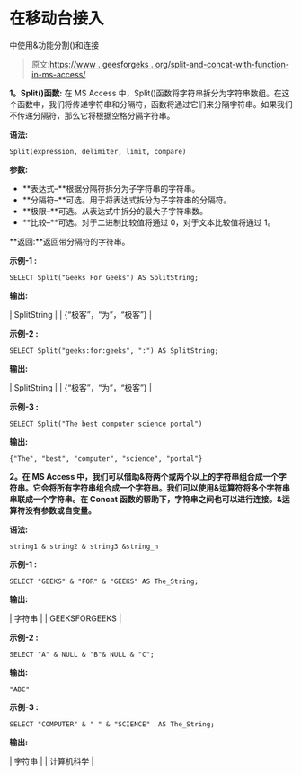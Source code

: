 # 在移动台接入

中使用&功能分割()和连接

> 原文:[https://www . geesforgeks . org/split-and-concat-with-function-in-ms-access/](https://www.geeksforgeeks.org/split-and-concat-with-function-in-ms-access/)

**1。Split()函数:**
在 MS Access 中，Split()函数将字符串拆分为字符串数组。在这个函数中，我们将传递字符串和分隔符，函数将通过它们来分隔字符串。如果我们不传递分隔符，那么它将根据空格分隔字符串。

**语法:**

```
Split(expression, delimiter, limit, compare)
```

**参数:**

*   **表达式–**根据分隔符拆分为子字符串的字符串。
*   **分隔符–**可选。用于将表达式拆分为子字符串的分隔符。
*   **极限–**可选。从表达式中拆分的最大子字符串数。
*   **比较–**可选。对于二进制比较值将通过 0，对于文本比较值将通过 1。

**返回:**返回带分隔符的字符串。

**示例-1 :**

```
SELECT Split("Geeks For Geeks") AS SplitString;
```

**输出:**

| SplitString |
| {“极客”，“为”，“极客”} |

**示例-2 :**

```
SELECT Split("geeks:for:geeks", ":") AS SplitString;
```

**输出:**

| SplitString |
| {“极客”，“为”，“极客”} |

**示例-3 :**

```
SELECT Split("The best computer science portal")
```

**输出:**

```
{"The", "best", "computer", "science", "portal"}
```

**2。在 MS Access 中，我们可以借助&将两个或两个以上的字符串组合成一个字符串。它会将所有字符串组合成一个字符串。我们可以使用&运算符将多个字符串串联成一个字符串。在 Concat 函数的帮助下，字符串之间也可以进行连接。&运算符没有参数或自变量。**

**语法:**

```
string1 & string2 & string3 &string_n
```

**示例-1 :**

```
SELECT "GEEKS" & "FOR" & "GEEKS" AS The_String;
```

**输出:**

| 字符串 |
| GEEKSFORGEEKS |

**示例-2 :**

```
SELECT "A" & NULL & "B"& NULL & "C";
```

**输出:**

```
"ABC"
```

**示例-3 :**

```
SELECT "COMPUTER" & " " & "SCIENCE"  AS The_String;
```

**输出:**

| 字符串 |
| 计算机科学 |